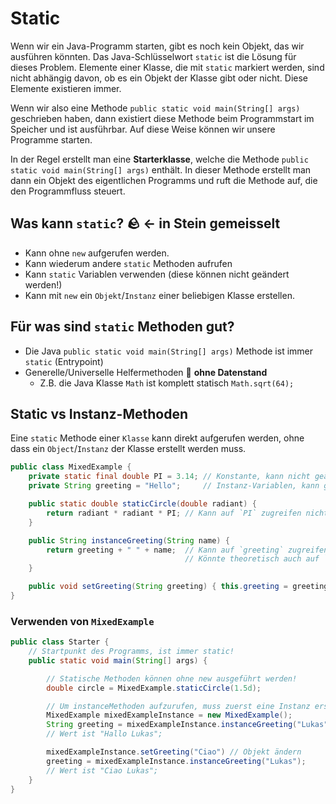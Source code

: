 # Static

Wenn wir ein Java-Programm starten, gibt es noch kein Objekt, das wir ausführen könnten. Das Java-Schlüsselwort `static` ist die Lösung für dieses Problem. Elemente einer Klasse, die mit `static` markiert werden, sind nicht abhängig davon, ob es ein Objekt der Klasse gibt oder nicht. Diese Elemente existieren immer.

Wenn wir also eine Methode `public static void main(String[] args)` geschrieben haben, dann existiert diese Methode beim Programmstart im Speicher und ist ausführbar. Auf diese Weise können wir unsere Programme starten.

In der Regel erstellt man eine **Starterklasse**, welche die Methode `public static void main(String[] args)` enthält. In dieser Methode erstellt man dann ein Objekt des eigentlichen Programms und ruft die Methode auf, die den Programmfluss steuert.

## Was kann `static`? :rock: <- in Stein gemeisselt

- Kann ohne `new` aufgerufen werden.
- Kann wiederum andere `static` Methoden aufrufen
- Kann `static` Variablen verwenden (diese können nicht geändert werden!)
- Kann mit `new` ein `Objekt`/`Instanz` einer beliebigen Klasse erstellen.

## Für was sind `static` Methoden gut?

- Die Java `public static void main(String[] args)` Methode ist immer `static` (Entrypoint)
- Generelle/Universelle Helfermethoden :toolbox: **ohne Datenstand**
  - Z.B. die Java Klasse `Math` ist komplett statisch `Math.sqrt(64);`

## Static vs Instanz-Methoden

Eine `static` Methode einer `Klasse` kann direkt aufgerufen werden, ohne dass ein `Object`/`Instanz` der Klasse erstellt werden muss. 

```java
public class MixedExample {
    private static final double PI = 3.14; // Konstante, kann nicht geändert werden!
    private String greeting = "Hello";     // Instanz-Variablen, kann geändert werden

    public static double staticCircle(double radiant) { 
        return radiant * radiant * PI; // Kann auf `PI` zugreifen nicht aber auf `greeting`
    }

    public String instanceGreeting(String name) {
        return greeting + " " + name;  // Kann auf `greeting` zugreifen
                                       // Könnte theoretisch auch auf `PI` zugreifen
    }

    public void setGreeting(String greeting) { this.greeting = greeting; }
}
```

### Verwenden von `MixedExample`

```java
public class Starter {
    // Startpunkt des Programms, ist immer static!
    public static void main(String[] args) { 

        // Statische Methoden können ohne new ausgeführt werden!
        double circle = MixedExample.staticCircle(1.5d); 

        // Um instanceMethoden aufzurufen, muss zuerst eine Instanz erstellt werden
        MixedExample mixedExampleInstance = new MixedExample(); 
        String greeting = mixedExampleInstance.instanceGreeting("Lukas");
        // Wert ist "Hallo Lukas";

        mixedExampleInstance.setGreeting("Ciao") // Objekt ändern
        greeting = mixedExampleInstance.instanceGreeting("Lukas");
        // Wert ist "Ciao Lukas";
    }
}

